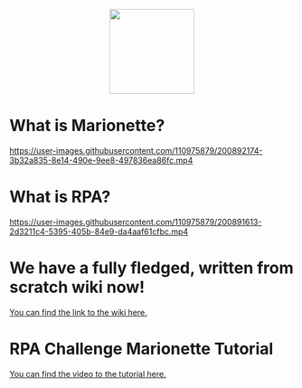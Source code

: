 <p align="center">
  <img width="150" height="150" src="https://cdn-icons-png.flaticon.com/512/3473/3473718.png">
</p>

# What is Marionette?

https://user-images.githubusercontent.com/110975879/200892174-3b32a835-8e14-490e-9ee8-497836ea86fc.mp4

# What is RPA?

https://user-images.githubusercontent.com/110975879/200891613-2d3211c4-5395-405b-84e9-da4aaf61cfbc.mp4

# We have a fully fledged, written from scratch wiki now!
[You can find the link to the wiki here.](https://github.com/ALaurian/Marionette/wiki)

# RPA Challenge Marionette Tutorial

[You can find the video to the tutorial here.](https://www.youtube.com/watch?v=TR8a04vCjB4&feature=youtu.be&ab_channel=Chevalier)
